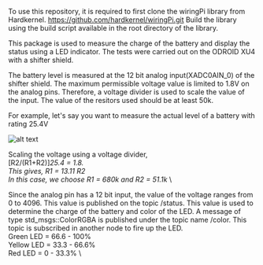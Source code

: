 To use this repository, it is required to first clone the wiringPi library from Hardkernel. https://github.com/hardkernel/wiringPi.git
Build the library using the build script available in the root directory of the library.

This package is used to measure the charge of the battery and display the status using a LED indicator. The tests were carried out on the ODROID XU4 with a shifter shield.

The battery level is measured at the 12 bit analog input(XADC0AIN_0) of the shifter shield. The maximum permissible voltage value is limited to 1.8V on the analog pins. Therefore, a voltage divider is used to scale the value of the input. 
The value of the resitors used should be at least 50k.

For example, let's say you want to measure the actual level of a battery with rating 25.4V

![alt text](https://github.com/ipa-fog-ab/battery_status/blob/master/imgs/battery.jpg)

Scaling the voltage using a voltage divider, \
[R2/(R1+R2)]*25.4 = 1.8. \
This gives, R1 = 13.11 R2 \
In this case, we choose R1 = 680k and R2 = 51.1k*  \

Since the analog pin has a 12 bit input, the value of the voltage ranges from 0 to 4096.
This value is published on the topic /status. This value is used to determine the charge of the battery and color of the LED.
A message of type std_msgs::ColorRGBA is published under the topic name /color. This topic is subscribed in another node to fire up the LED. \
Green LED = 66.6 - 100% \
Yellow LED = 33.3 - 66.6% \
Red LED = 0 - 33.3% \




